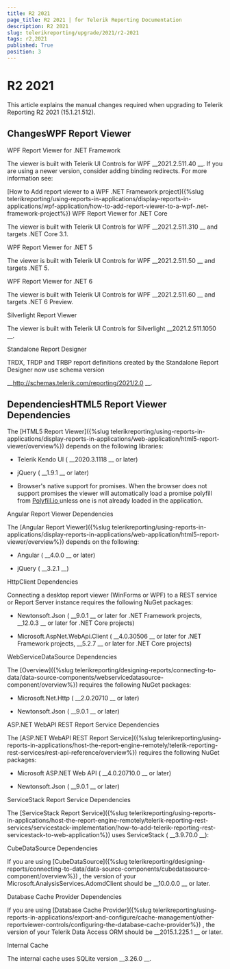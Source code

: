 ```yaml
---
title: R2 2021
page_title: R2 2021 | for Telerik Reporting Documentation
description: R2 2021
slug: telerikreporting/upgrade/2021/r2-2021
tags: r2,2021
published: True
position: 3
---
```


# R2 2021



This article explains the manual changes required when upgrading to Telerik Reporting R2 2021 (15.1.21.512).


## ChangesWPF Report Viewer
WPF Report Viewer for .NET Framework


The viewer is built with Telerik UI Controls for WPF 
__2021.2.511.40
__.
                    If you are using a newer version, consider adding binding redirects. For more information see:
                    
[How to Add report viewer to a WPF .NET Framework project]({%slug telerikreporting/using-reports-in-applications/display-reports-in-applications/wpf-application/how-to-add-report-viewer-to-a-wpf-.net-framework-project%})
WPF Report Viewer for .NET Core


The viewer is built with Telerik UI Controls for WPF 
__2021.2.511.310
__ and targets .NET Core 3.1.
                  
WPF Report Viewer for .NET 5


The viewer is built with Telerik UI Controls for WPF 
__2021.2.511.50
__ and targets .NET 5.
                  
WPF Report Viewer for .NET 6


The viewer is built with Telerik UI Controls for WPF 
__2021.2.511.60
__ and targets .NET 6 Preview.
                  
Silverlight Report Viewer


The viewer is built with Telerik UI Controls for Silverlight 
__2021.2.511.1050
__.
              
Standalone Report Designer


TRDX, TRDP and TRBP report definitions created by the Standalone Report Designer now use schema version
                
__http://schemas.telerik.com/reporting/2021/2.0
__.
              


## DependenciesHTML5 Report Viewer Dependencies


The 
[HTML5 Report Viewer]({%slug telerikreporting/using-reports-in-applications/display-reports-in-applications/web-application/html5-report-viewer/overview%})
 depends on the following libraries:
              


* Telerik Kendo UI (
__2020.3.1118
__ or later)
                  


* jQuery (
__1.9.1
__ or later)
                  


* Browser's native support for promises. When the browser does not support promises
                    the viewer will automatically load a promise polyfill from 
[Polyfill.io
](https://polyfill.io
) unless one is not already loaded in the application.
                  
Angular Report Viewer Dependencies


The 
[Angular Report Viewer]({%slug telerikreporting/using-reports-in-applications/display-reports-in-applications/web-application/html5-report-viewer/overview%})
 depends on the following:
              


* Angular (
__4.0.0
__ or later)
                  


* jQuery (
__3.2.1
__)
                  
HttpClient Dependencies


Connecting a desktop report viewer (WinForms or WPF) to a REST service or Report Server instance requires the following NuGet packages:
              


* Newtonsoft.Json (
__9.0.1
__ or later for .NET Framework projects, 
__12.0.3
__ or later for .NET Core projects)
                  


* Microsoft.AspNet.WebApi.Client (
__4.0.30506
__ or later for .NET Framework projects, 
__5.2.7
__ or later for .NET Core projects)
                  
WebServiceDataSource Dependencies


The 
[Overview]({%slug telerikreporting/designing-reports/connecting-to-data/data-source-components/webservicedatasource-component/overview%})
 requires the following NuGet packages:
              


* Microsoft.Net.Http (
__2.0.20710
__ or later)
                  


* Newtonsoft.Json (
__9.0.1
__ or later)
                  
ASP.NET WebAPI REST Report Service Dependencies


The 
[ASP.NET WebAPI REST Report Service]({%slug telerikreporting/using-reports-in-applications/host-the-report-engine-remotely/telerik-reporting-rest-services/rest-api-reference/overview%})
 requires the following NuGet packages:
              


* Microsoft ASP.NET Web API (
__4.0.20710.0
__ or later)
                  


* Newtonsoft.Json (
__9.0.1
__ or later)
                  
ServiceStack Report Service Dependencies


The 
[ServiceStack Report Service]({%slug telerikreporting/using-reports-in-applications/host-the-report-engine-remotely/telerik-reporting-rest-services/servicestack-implementation/how-to-add-telerik-reporting-rest-servicestack-to-web-application%})
 uses
                ServiceStack (
__3.9.70.0
__):
              
CubeDataSource Dependencies


If you are using 
[CubeDataSource]({%slug telerikreporting/designing-reports/connecting-to-data/data-source-components/cubedatasource-component/overview%})
, the version of your
                Microsoft.AnalysisServices.AdomdClient should be 
__10.0.0.0
__ or later.
              
Database Cache Provider Dependencies


If you are using 
[Database Cache Provider]({%slug telerikreporting/using-reports-in-applications/export-and-configure/cache-management/other-reportviewer-controls/configuring-the-database-cache-provider%})
, the version of your
                Telerik Data Access ORM should be 
__2015.1.225.1
__ or later.
              
Internal Cache


The internal cache uses SQLite version 
__3.26.0
__.
              

